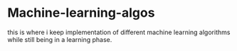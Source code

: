 # Machine-learning-algos
this is where i keep implementation of different machine learning algorithms while still being in a learning phase.
